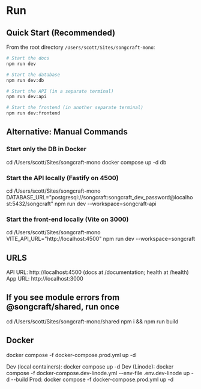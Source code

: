 # Run

## Quick Start (Recommended)

From the root directory `/Users/scott/Sites/songcraft-mono`:

```bash
# Start the docs
npm run dev

# Start the database
npm run dev:db

# Start the API (in a separate terminal)
npm run dev:api

# Start the frontend (in another separate terminal)
npm run dev:frontend
```

## Alternative: Manual Commands

### Start only the DB in Docker

cd /Users/scott/Sites/songcraft-mono
docker compose up -d db

### Start the API locally (Fastify on 4500)

cd /Users/scott/Sites/songcraft-mono
DATABASE_URL="postgresql://songcraft:songcraft_dev_password@localhost:5432/songcraft" npm run dev --workspace=songcraft-api

### Start the front-end locally (Vite on 3000)

cd /Users/scott/Sites/songcraft-mono
VITE_API_URL="http://localhost:4500" npm run dev --workspace=songcraft

## URLS

API URL: http://localhost:4500 (docs at /documentation; health at /health)
App URL: http://localhost:3000

## If you see module errors from @songcraft/shared, run once

cd /Users/scott/Sites/songcraft-mono/shared
npm i && npm run build

## Docker

docker compose -f docker-compose.prod.yml up -d

Dev (local containers): docker compose up -d
Dev (Linode): docker compose -f docker-compose.dev-linode.yml --env-file .env.dev-linode up -d --build
Prod: docker compose -f docker-compose.prod.yml up -d
